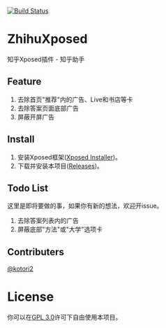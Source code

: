 [![Build Status](https://travis-ci.org/picone/ZhihuXposed.svg?branch=master)](https://travis-ci.org/picone/ZhihuXposed)

# ZhihuXposed

知乎Xposed插件 - 知乎助手

## Feature

1. 去除首页"推荐"内的广告、Live和书店等卡
2. 去除答案页面底部广告
3. 屏蔽开屏广告

## Install

1. 安装Xposed框架([Xposed Installer](http://repo.xposed.info/module/de.robv.android.xposed.installer))。
2. 下载并安装本项目([Releases](https://github.com/picone/ZhihuXposed/releases))。

## Todo List

这里是即将要做的事，如果你有新的想法，欢迎开issue。

1. 去除答案列表内的广告
2. 屏蔽底部"方法"或"大学"选项卡

## Contributers

[@kotori2](https://github.com/kotori2)

# License

你可以在[GPL 3.0](https://raw.githubusercontent.com/picone/ZhihuXposed/master/LICENSE)许可下自由使用本项目。
